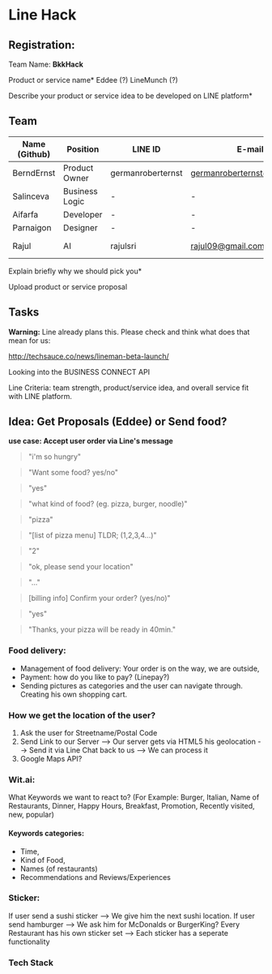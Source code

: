 # Line Hack

## Registration:

Team Name:
__BkkHack__

Product or service name*
Eddee (?)
LineMunch (?)

Describe your product or service idea to be developed on LINE platform*

## Team

| Name (Github) | Position          | LINE ID           | E-mail                        | Phone |
| -----------   |-----------------  | -----             |  -----                        | ----- |
| BerndErnst    | Product Owner     | germanroberternst | germanroberternst@gmail.com   |   -   |
| Salinceva     | Business Logic    |   -               | -                             |   -   |
| Aifarfa       | Developer         |   -               | -                             |   -   |
| Parnaigon     | Designer          |   -               | -                             |   -   |
| Rajul         | AI                | rajulsri          | rajul09@gmail.com             | +66-985621073 |


Explain briefly why we should pick you*

Upload product or service proposal


## Tasks

__Warning:__ Line already plans this. Please check and think what does that mean for us:   

http://techsauce.co/news/lineman-beta-launch/

Looking into the BUSINESS CONNECT API

Line Criteria:  team strength, product/service idea, and overall service fit with LINE platform.

## Idea: Get Proposals (Eddee) or Send food?

**use case: Accept user order via Line's message**

> "i'm so hungry"

> "Want some food? yes/no"

> "yes"

> "what kind of food? (eg. pizza, burger, noodle)"

> "pizza"

> "[list of pizza menu] TLDR; (1,2,3,4...)"

> "2"

> "ok, please send your location"

> "..."

> [billing info] Confirm your order? (yes/no)"

> "yes"

> "Thanks, your pizza will be ready in 40min."

### Food delivery:
* Management of food delivery: Your order is on the way, we are outside,  
* Payment: how do you like to pay? (Linepay?)
* Sending pictures as categories and the user can navigate through. Creating his own shopping cart.


### How we get the location of the user?
1. Ask the user for Streetname/Postal Code
2. Send Link to our Server --> Our server gets via HTML5 his geolocation --> Send it via Line Chat back to us --> We can process it
3. Google Maps API?

### Wit.ai:
What Keywords we want to react to? (For Example: Burger, Italian, Name of Restaurants, Dinner, Happy Hours, Breakfast, Promotion, Recently visited, new, popular)

#### Keywords categories:
* Time,
* Kind of Food,
* Names (of restaurants)
* Recommendations and Reviews/Experiences

### Sticker:
If user send a sushi sticker --> We give him the next sushi location.
If user send hamburger --> We ask him for McDonalds or BurgerKing?
Every Restaurant has his own sticker set --> Each sticker has a seperate functionality

### Tech Stack
